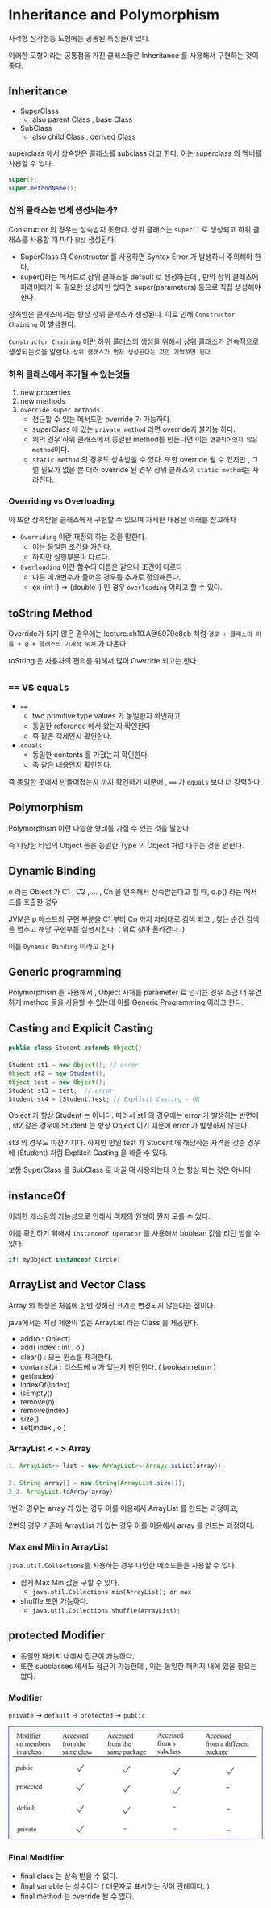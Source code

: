 # Inheritance and Polymorphism

사각형 삼각형등 도형에는 공통된 특징들이 있다. 

이러한 도형이라는 공통점을 가진 클래스들은 Inheritance 를 사용해서 구현하는 것이 좋다.

## Inheritance

- SuperClass
    - also parent Class , base Class
- SubClass
    - also child Class , derived Class

superclass 에서 상속받은 클래스를 subclass 라고 한다. 이는 superclass 의 멤버를 사용할 수 있다.

```java
super();
super.methodName();
```

### 상위 클래스는 언제 생성되는가?

Constructor 의 경우는 상속받지 못한다. 상위 클래스는 `super()` 로 생성되고 하위 클래스를 사용할 때 마다 `항상` 생성된다.

- SuperClass 의 Constructor 를 사용하면 Syntax Error 가 발생하니 주의해야 한다.
- super()라는 메서드로 상위 클래스를 default 로 생성하는데 , 만약 상위 클래스에 파라미터가 꼭 필요한 생성자만 있다면 super(parameters) 등으로 직접 생성해야 한다.

상속받은 클래스에서는 항상 상위 클래스가 생성된다. 이로 인해 `Constructor Chaining` 이 발생한다.

`Constructor Chaining` 이란 하위 클래스의 생성을 위해서 상위 클래스가 연속적으로 생성되는것을 말한다. `상위 클래스가 먼저 생성된다는 것만 기억하면 된다.`

### 하위 클래스에서 추가될 수 있는것들

1. new properties
1. new methods
1. `override super methods`
    - 접근할 수 있는 메서드만 override 가 가능하다.
    - superClass 에 있는 `private method` 라면 override가 불가능 하다.
    - 위의 경우 하위 클래스에서 동일한 method를 만든다면 이는 `연관되어있지 않은 method`이다.
    - `static method` 의 경우도 상속받을 수 있다. 또한 override 될 수 있지만 , 그럴 필요가 없을 뿐 더러 override 된 경우 상위 클래스의 `static method`는 사라진다.


### Overriding vs Overloading

이 또한 상속받을 클래스에서 구현할 수 있으며 자세한 내용은 아래를 참고하자

- `Overriding` 이란 재정의 하는 것을 말한다.
    - 이는 동일한 조건을 가진다.
    - 하지만 실행부분이 다르다.
- `Overloading` 이란 함수의 이름은 같으나 조건이 다르다
    - 다른 매개변수가 들어온 경우를 추가로 정의해준다.
    - ex (int i) => (double i) 인 경우 `overloading` 이라고 할 수 있다.


## toString Method

Override가 되지 않은 경우에는 lecture.ch10.A@6979e8cb 처럼 `경로 + 클래스의 이름 + @ + 클래스의 기계적 위치` 가 나온다.

toString 은 사용자의 편의를 위해서 많이 Override 되고는 한다.

## `==` vs `equals`

- `==`
    - two primitive type values 가 동일한지 확인하고
    - 동일한 reference 에서 왔는지 확인한다
    - 즉 같은 객체인지 확인한다.
- `equals`
    - 동일한 contents 를 가졌는지 확인한다.
    - 즉 같은 내용인지 확인한다.

즉 동일한 곳에서 만들어졌는지 까지 확인하기 때문에 , `==` 가 `equals` 보다 더 강력하다. 

## Polymorphism

Polymorphism 이란 다양한 형태를 가질 수 있는 것을 말한다.

즉 다양한 타입의 Object 들을 동일한 Type 의 Object 처럼 다루는 것을 말한다.

## Dynamic Binding

o 라는 Object 가 C1 , C2 , ... , Cn 을 연속해서 상속받는다고 할 때, o.p() 라는 메서드를 호출한 경우

JVM은 p 메소드의 구현 부분을 C1 부터 Cn 까지 차례대로 검색 되고 , 찾는 순간 검색을 멈추고 해당 구현부를 실행시킨다. ( 위로 찾아 올라간다. )

이를 `Dynamic Binding` 이라고 한다.

## Generic programming

Polymorphism 을 사용해서 , Object 자체를 parameter 로 넘기는 경우 조금 더 유연하게 method 들을 사용할 수 있는데 이를 Generic Programming 이라고 한다. 

## Casting and Explicit Casting 

```java
public class Student extends Object{}

Student st1 = new Object(); // error
Object st2 = new Student(); 
Object test = new Object();
Student st3 = test;  // error
Student st4 = (Student)test; // Explicit Casting - OK

```

Object 가 항상 Student 는 아니다. 따라서 st1 의 경우에는 error 가 발생하는 반면에 , st2 같은 경우에 Student 는 항상 Object 이기 때문에 error 가 발생하지 않는다.

st3 의 경우도 마찬가지다. 하지만 만일 test 가 Student 에 해당하는 자격을 갖춘 경우에 (Student) 처럼 Explitcit Casting 을 해줄 수 있다. 

보통 SuperClass 를 SubClass 로 바꿀 때 사용되는데 이는 항상 되는 것은 아니다.

## instanceOf

이러한 캐스팅의 가능성으로 인해서 객체의 원형이 뭔지 모를 수 있다. 

이를 확인하기 위해서 `instanceof Operator` 를 사용해서 boolean 값을 리턴 받을 수 있다.

```java
if( myObject instanceof Circle)
```

## ArrayList and Vector Class

Array 의 특징은 처음에 한번 정해진 크기는 변경되지 않는다는 점이다.

java에서는 저장 제한이 없는 ArrayList 라는 Class 를 제공한다. 

- add(o : Object)
- add( index : int  , o )
- clear() : 모든 원소를 제거한다.
- contains(o) : 리스트에 o 가 있는지 판단한다. ( boolean return )
- get(index)
- indexOf(index)
- isEmpty()
- remove(o)
- remove(index)
- size()
- set(index , o ) 

### ArrayList < - >  Array

```java 
1. ArrayList<> list = new ArrayList<>(Arrays.asList(array));

2. String array[] = new String[ArrayList.size()];
2_2. ArrayList.toArray(array);
```

1번의 경우는 array 가 있는 경우 이를 이용해서 ArrayList 를 만드는 과정이고,

2번의 경우 기존에 ArrayList 가 있는 경우 이를 이용해서 array 를 만드는 과정이다.

### Max and Min in ArrayList

`java.util.Collections`를 사용하는 경우 다양한 메소드들을 사용할 수 있다.
- 쉽게 Max Min 값을 구할 수 있다.
    - `java.util.Collections.min(ArrayList); or max`
- shuffle 또한 가능하다.
    - `java.util.Collections.shuffle(ArrayList);`

## protected Modifier

- 동일한 패키지 내에서 접근이 가능하다.
- 또한 subclasses 에서도 접근이 가능한데 , 이는 동일한 패키지 내에 있을 필요는 없다.

### Modifier 

`private` -> `default` -> `protected` -> `public`

![modifier](./imgs/ch10_mod.png)

### Final Modifier 

- final class 는 상속 받을 수 없다.
- final variable 는 상수이다 ( 대문자로 표시하는 것이 관례이다. )
- final method 는 override 될 수 없다.









